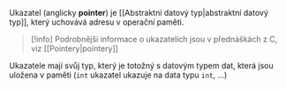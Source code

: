 Ukazatel (anglicky **pointer**) je [[Abstraktní datový typ|abstraktní datový typ]], který uchovává adresu v operační paměti.

>[!info] Podrobnější informace o ukazatelích jsou v přednáškách z C, viz [[Pointery|pointery]]

Ukazatele mají svůj typ, který je totožný s datovým typem dat, která jsou uložena v paměti (`int` ukazatel ukazuje na data typu `int`, ...)



